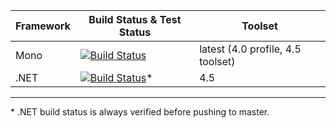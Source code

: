Framework | Build Status & Test Status | Toolset
--- | --- | ---
Mono | [![Build Status](https://travis-ci.org/turbo/Source.svg?branch=master)](https://travis-ci.org/turbo/Source) | latest (4.0 profile, 4.5 toolset)
.NET | [![Build Status](https://img.shields.io/badge/build-passing-lightgrey.svg)](https://github.com/turbo)* | 4.5

---
\* .NET build status is always verified before pushing to master.
